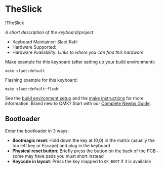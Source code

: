 # TheSlick

!TheSlick

*A short description of the keyboard/project*

* Keyboard Maintainer: Slaet Rahl
* Hardware Supported: 
* Hardware Availability: *Links to where you can find this hardware*

Make example for this keyboard (after setting up your build environment):

    make slaet:default

Flashing example for this keyboard:

    make slaet:default:flash

See the [build environment setup](https://docs.qmk.fm/#/getting_started_build_tools) and the [make instructions](https://docs.qmk.fm/#/getting_started_make_guide) for more information. Brand new to QMK? Start with our [Complete Newbs Guide](https://docs.qmk.fm/#/newbs).

## Bootloader

Enter the bootloader in 3 ways:

* **Bootmagic reset**: Hold down the key at (0,0) in the matrix (usually the top left key or Escape) and plug in the keyboard
* **Physical reset button**: Briefly press the button on the back of the PCB - some may have pads you must short instead
* **Keycode in layout**: Press the key mapped to `QK_BOOT` if it is available
